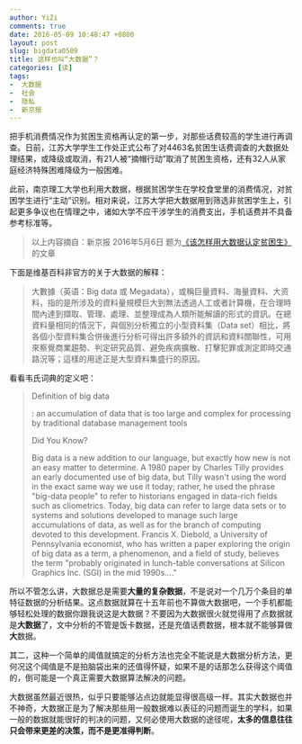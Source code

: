 ```yaml
---
author: YiZi
comments: true
date: 2016-05-09 10:48:47 +0800
layout: post
slug: bigdata0509
title: 这样也叫“大数据”？
categories: [读]
tags:
-  大数据
-  社会
-  隐私
-  新京报
---
```

把手机消费情况作为贫困生资格再认定的第一步，对那些话费较高的学生进行再调查。日前，江苏大学学生工作处正式公布了对4463名贫困生话费调查的大数据处理结果，或降级或取消，有21人被“摘帽行动”取消了贫困生资格，还有32人从家庭经济特殊困难降级为一般困难。

此前，南京理工大学也利用大数据，根据贫困学生在学校食堂里的消费情况，对贫困学生进行“主动”识别。相对来说，江苏大学把大数据用到筛选非贫困学生上，引起更多争议也在情理之中，诸如大学不应干涉学生的消费支出，手机话费并不具备参考标准等。
<div class="quote"> <blockquote>
        以上内容摘自：新京报 2016年5月6日 题为<a href="http://bjnews.com.cn/opinion/2016/05/09/402633.html">《该怎样用大数据认定贫困生》</a>的文章
    </blockquote>
</div>
<div class="readreview">
下面是维基百科非官方的关于大数据的解释：
<blockquote>
    大數據（英语：Big data 或 Megadata），或稱巨量資料、海量資料、大资料，指的是所涉及的資料量規模巨大到無法透過人工或者計算機，在合理時間內達到擷取、管理、處理、並整理成為人類所能解讀的形式的資訊。在總資料量相同的情況下，與個別分析獨立的小型資料集（Data set）相比，將各個小型資料集合併後進行分析可得出許多額外的資訊和資料關聯性，可用來察覺商業趨勢、判定研究品質、避免疾病擴散、打擊犯罪或測定即時交通路況等；這樣的用途正是大型資料集盛行的原因。
</blockquote>

看看韦氏词典的定义吧：
<blockquote><p>
Definition of big data</p><p>
:  an accumulation of data that is too large and complex for processing by traditional database management tools
</p><p>
Did You Know?</p><p>
Big data is a new addition to our language, but exactly how new is not an easy matter to determine. A 1980 paper by Charles Tilly provides an early documented use of big data, but Tilly wasn't using the word in the exact same way we use it today; rather, he used the phrase "big-data people" to refer to historians engaged in data-rich fields such as cliometrics. Today, big data can refer to large data sets or to systems and solutions developed to manage such large accumulations of data, as well as for the branch of computing devoted to this development. Francis X. Diebold, a University of Pennsylvania economist, who has written a paper exploring the origin of big data as a term, a phenomenon, and a field of study, believes the term "probably originated in lunch-table conversations at Silicon Graphics Inc. (SGI) in the mid 1990s…."</p>
</blockquote>

<p>所以不管怎么讲，大数据总是需要<strong>大量的复杂数据</strong>，不是说对一个几万个条目的单特征数据的分析结果。这点数据就算在十五年前也不算做大数据吧，一个手机都能够轻松处理的数据你跟我说这是大数据？不要因为大数据很火就觉得用了点数据就是<strong>大数据</strong>了，文中分析的不管是饭卡数据，还是充值话费数据，根本就不能够算做<strong>大</strong>数据。</p><p>
其二，这种一个简单的阈值就搞定的分析方法也完全不能说是大数据分析方法，更何况这个阈值是不是拍脑袋出来的还值得怀疑，如果不是的话那怎么获得这个阈值的，倒可能是一个真正需要大数据算法解决的问题。</p><p>
大数据虽然最近很热，似乎只要能够沾点边就能显得很高级一样。其实大数据也并不神奇，大数据正是为了解决那些用一般数据难以表征的问题而诞生的学科，如果一般的数据就能很好的判决的问题，又何必使用大数据的途径呢，<strong>太多的信息往往只会带来更差的决策，而不是更准得判断</strong>。</p>
</div>